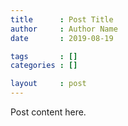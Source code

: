 ```yaml
---
title      : Post Title
author     : Author Name
date       : 2019-08-19

tags       : []
categories : []

layout     : post
---
```


Post content here.
